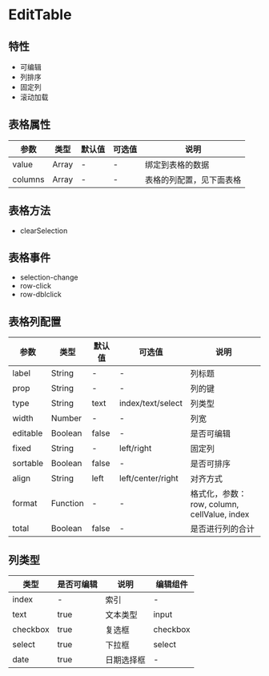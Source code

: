 # EditTable

## 特性

- 可编辑
- 列排序
- 固定列
- 滚动加载

## 表格属性

|参数|类型|默认值|可选值|说明|
|---|---|---|---|---|
|value|Array|-|-|绑定到表格的数据|
|columns|Array|-|-|表格的列配置，见下面表格|

## 表格方法

- clearSelection


## 表格事件
- selection-change
- row-click
- row-dblclick



## 表格列配置

|参数|类型|默认值|可选值|说明|
|---|---|---|---|---|
|label|String|-|-|列标题|
|prop|String|-|-|列的键|
|type|String|text|index/text/select|列类型|
|width|Number|-|-|列宽|
|editable|Boolean|false|-|是否可编辑|
|fixed|String|-|left/right|固定列|
|sortable|Boolean|false|-|是否可排序|
|align|String|left|left/center/right|对齐方式|
|format|Function|-|-|格式化，参数：row, column, cellValue, index|
|total|Boolean|false|-|是否进行列的合计|

## 列类型
|类型|是否可编辑|说明|编辑组件|
|---|---|---|---|
|index|-|索引|-|
|text|true|文本类型|input|
|checkbox|true|复选框|checkbox|
|select|true|下拉框|select|
|date|true|日期选择框|-|

